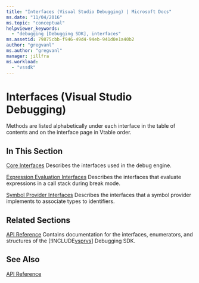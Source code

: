 ```yaml
---
title: "Interfaces (Visual Studio Debugging) | Microsoft Docs"
ms.date: "11/04/2016"
ms.topic: "conceptual"
helpviewer_keywords:
  - "debugging [Debugging SDK], interfaces"
ms.assetid: 79875cbb-f946-49d4-94eb-941d0e1a40b2
author: "gregvanl"
ms.author: "gregvanl"
manager: jillfra
ms.workload:
  - "vssdk"
---
```

# Interfaces (Visual Studio Debugging)
Methods are listed alphabetically under each interface in the table of contents and on the interface page in Vtable order.

## In This Section
 [Core Interfaces](../../../extensibility/debugger/reference/core-interfaces.md)
 Describes the interfaces used in the debug engine.

 [Expression Evaluation Interfaces](../../../extensibility/debugger/reference/expression-evaluation-interfaces.md)
 Describes the interfaces that evaluate expressions in a call stack during break mode.

 [Symbol Provider Interfaces](../../../extensibility/debugger/reference/symbol-provider-interfaces.md)
 Describes the interfaces that a symbol provider implements to associate types to identifiers.

## Related Sections
 [API Reference](../../../extensibility/debugger/reference/api-reference-visual-studio-debugging.md)
 Contains documentation for the interfaces, enumerators, and structures of the [!INCLUDE[vsprvs](../../../code-quality/includes/vsprvs_md.md)] Debugging SDK.

## See Also
 [API Reference](../../../extensibility/debugger/reference/api-reference-visual-studio-debugging.md)